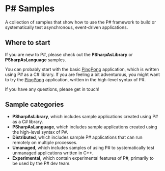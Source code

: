 P# Samples
====================
A collection of samples that show how to use the P# framework to build or systematically test asynchronous, event-driven applications.

## Where to start
If you are new to P#, please check out the **PSharpAsLibrary** or **PSharpAsLanguage** samples.

You can probably start with the basic [PingPong](https://github.com/p-org/PSharp/tree/master/Samples/PSharpAsLibrary/PingPong) application, which is written using P# as a C# library. If you are feeling a bit adventurous, you might want to try the [PingPong](https://github.com/p-org/PSharp/tree/master/Samples/PSharpAsLanguage/PingPong) application, written in the high-level syntax of P#.

If you have any questions, please get in touch!

## Sample categories
- **PSharpAsLibrary**, which includes sample applications created using P# as a C# library.
- **PSharpAsLanguage**, which includes sample applications created using the high-level syntax of P#.
- **Distributed**, which includes sample P# applications that can run remotely on multiple processes.
- **Umanaged**, which includes samples of using P# to systematically test unmanaged applications written in C++.
- **Experimental**, which contain experimental features of P#, primarily to be used by the P# dev team.
